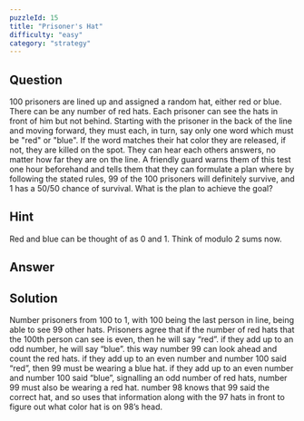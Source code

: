 ```yaml
---
puzzleId: 15
title: "Prisoner's Hat"
difficulty: "easy"
category: "strategy"
---
```


## Question
100 prisoners are lined up and assigned a random hat, either red or blue. There can be any number of red hats. Each prisoner can see the hats in front of him but not behind. Starting with the prisoner in the back of the line and moving forward, they must each, in turn, say only one word which must be "red" or "blue". If the word matches their hat color they are released, if not, they are killed on the spot. They can hear each others answers, no matter how far they are on the line. A friendly guard warns them of this test one hour beforehand and tells them that they can formulate a plan where by following the stated rules, 99 of the 100 prisoners will definitely survive, and 1 has a 50/50 chance of survival. What is the plan to achieve the goal?

## Hint
Red and blue can be thought of as 0 and 1. Think of modulo 2 sums now.

## Answer


## Solution
Number prisoners from 100 to 1, with 100 being the last person in line, being able to see 99 other hats. Prisoners agree that if the number of red hats that the 100th person can see is even, then he will say “red”. if they add up to an odd number, he will say “blue”. this way number 99 can look ahead and count the red hats. if they add up to an even number and number 100 said “red”, then 99 must be wearing a blue hat. if they add up to an even number and number 100 said “blue”, signalling an odd number of red hats, number 99 must also be wearing a red hat. number 98 knows that 99 said the correct hat, and so uses that information along with the 97 hats in front to figure out what color hat is on 98’s head.
